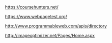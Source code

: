 https://coursehunters.net/

https://www.webpagetest.org/

http://www.programmableweb.com/apis/directory

http://imageoptimizer.net/Pages/Home.aspx
